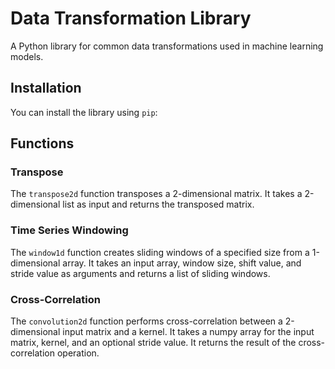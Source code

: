 # Data Transformation Library

A Python library for common data transformations used in machine learning models.

## Installation

You can install the library using `pip`:

## Functions

### Transpose

The `transpose2d` function transposes a 2-dimensional matrix. It takes a 2-dimensional list as input and returns the transposed matrix.

### Time Series Windowing

The `window1d` function creates sliding windows of a specified size from a 1-dimensional array. It takes an input array, window size, shift value, and stride value as arguments and returns a list of sliding windows.

### Cross-Correlation

The `convolution2d` function performs cross-correlation between a 2-dimensional input matrix and a kernel. It takes a numpy array for the input matrix, kernel, and an optional stride value. It returns the result of the cross-correlation operation.